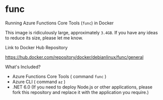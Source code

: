 # func

Running Azure Functions Core Tools (`func`) in Docker

This image is ridiculously large, approximately `3.4GB`. If you have any ideas to reduce its size, please let me know.

Link to Docker Hub Repository

https://hub.docker.com/repository/docker/debianlinux/func/general

What's Included?

* Azure Functions Core Tools ( command `func` )
* Azure CLI ( command `az` )
* .NET 6.0 (If you need to deploy Node.js or other applications, please fork this repository and replace it with the application you require.)
